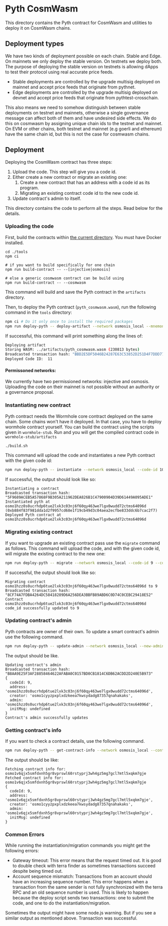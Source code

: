# Pyth CosmWasm

This directory contains the Pyth contract for CosmWasm and utilities to deploy it on CosmWasm chains.

## Deployment types

We have two kinds of deployment possible on each chain. Stable and Edge.
On mainnets we only deploy the stable version. On testnets we deploy both.
The purpose of deploying the stable version on testnets is allowing dApps to test their protocol using real accurate price feeds.

- Stable deployments are controlled by the upgrade multisig deployed on mainnet and accept price feeds that originate from pythnet.
- Edge deployments are controlled by the upgrade multisig deployed on devnet and accept price feeds that originate from pythtest-crosschain.

This also means we need to somehow distinguish between stable deployments on testnet and mainnets, otherwise a single governance message can affect both of them and have undesired side effects.
We do this on cosmwasm by assigning unique chain ids to the testnet and mainnet. On EVM or other chains, both testnet and mainnet (e.g goerli and ethereum) have the same chain id, but this is not the case for cosmwasm chains.

## Deployment

Deploying the CosmWasm contract has three steps:

1. Upload the code. This step will give you a code id.
2. Either create a new contract or migrate an existing one:
   1. Create a new contract that has an address with a code id as its program.
   2. Migrating an existing contract code id to the new code id.
3. Update contract's admin to itself.

This directory contains the code to perform all the steps. Read below for the details.

### Uploading the code

First, build the contracts within [the current directory](./). You must have Docker installed.

```
cd ./tools
npm ci

# if you want to build specifically for one chain
npm run build-contract -- --[injective|osmosis]

# else a generic cosmwasm contract can be build using
npm run build-contract -- --cosmwasm
```

This command will build and save the Pyth contract in the `artifacts` directory.

Then, to deploy the Pyth contract (`pyth_cosmwasm.wasm`), run the following command in the `tools` directory:

```sh
npm ci # Do it only once to install the required packages
npm run deploy-pyth -- deploy-artifact --network osmosis_local --mnemonic "online prefer ..." --artifact "../artifacts/pyth_cosmwasm.wasm"
```

If successful, this command will print something along the lines of:

```sh
Deploying artifact
Storing WASM: ../artifacts/pyth_cosmwasm.wasm (230813 bytes)
Broadcasted transaction hash: "BBD2E5DF5046B24287E63C53852D251D4F7DDD7755E663C9EB67A9B5560DFE4C"
Deployed Code ID:  11
```

#### Permissoned networks:

We currently have two permissioned networks: injective and osmosis. Uploading the code on their mainnet is not possible without an authority or a governance proposal.

### Instantiating new contract

Pyth contract needs the Wormhole core contract deployed on the same chain. Some chains won't have it deployed.
In that case, you have to deploy wormhole contract yourself. You can build the contract using the scripts given in `wormhole-stub`.
Run and you will get the compiled contract code in `wormhole-stub/artifacts`

```sh
./build.sh
```

This command will upload the code and instantiates a new Pyth contract with the given code id:

```sh
npm run deploy-pyth -- instantiate --network osmosis_local --code-id 10 --mnemonic "online prefer ..."
```

If successful, the output should look like so:

```
Instantiating a contract
Broadcasted transaction hash: "5F9689ACEB5A57868F9B305A211962DEA826B1C47900904D39D61449A095ADE1"
Instantiated pyth at osmo1hzz0s0ucrhdp6tue2lxk3c03nj6f60qy463we7lgx0wudd72ctms64096d (0xb884f83f981dda1d2f9957cd68e1f19cb49d3c04aea2ecfbe833ddc6b7cac2f7)
Deployed Pyth contract at osmo1hzz0s0ucrhdp6tue2lxk3c03nj6f60qy463we7lgx0wudd72ctms64096d
```

### Migrating existing contract

If you want to upgrade an existing contract pass use the `migrate` command as follows.
This command will upload the code, and with the given code id, will migrate the existing contract to the new one:

```sh
npm run deploy-pyth -- migrate --network osmosis_local --code-id 9 --contract osmo1.. --mnemonic "online prefer ..."
```

If successful, the output should look like so:

```
Migrating contract osmo1hzz0s0ucrhdp6tue2lxk3c03nj6f60qy463we7lgx0wudd72ctms64096d to 9
Broadcasted transaction hash: "8CF74A7FDBA4264DC58418289D6A256DEA3BBFB89ABD6C0D74C0CEBC29418E52"
Contract osmo1hzz0s0ucrhdp6tue2lxk3c03nj6f60qy463we7lgx0wudd72ctms64096d code_id successfully updated to 9
```

### Updating contract's admin

Pyth contracts are owner of their own. To update a smart contract's admin use the following command.

```sh
npm run deploy-pyth -- update-admin --network osmosis_local --new-admin osmo1.. --contract osmo1... --mnemonic "online prefer ..."
```

The output should be like.

```
Updating contract's admin
Broadcasted transaction hash: "B8AA9E25F3AF28858464622AFABA0C0157BD0CB1814C6DB62ACDD2D240E5B973"
{
  codeId: 9,
  address: 'osmo1hzz0s0ucrhdp6tue2lxk3c03nj6f60qy463we7lgx0wudd72ctms64096d',
  creator: 'osmo1cyyzpxplxdzkeea7kwsydadg87357qnahakaks',
  admin: 'osmo1hzz0s0ucrhdp6tue2lxk3c03nj6f60qy463we7lgx0wudd72ctms64096d',
  initMsg: undefined
}
Contract's admin successfully updates
```

### Getting contract's info

If you want to check a contract details, use the following command.

```sh
npm run deploy-pyth -- get-contract-info --network osmosis_local --contract osmo1... --mnemonic "online prefer ..."
```

The output should be like:

```
Fetching contract info for: osmo1v6qjx5smfdxnh5gr8vprswl60rstyprj3wh4gz5mg7gcl7mtl5xqkm7gje
Fetched contract info for: osmo1v6qjx5smfdxnh5gr8vprswl60rstyprj3wh4gz5mg7gcl7mtl5xqkm7gje
{
  codeId: 9,
  address: 'osmo1v6qjx5smfdxnh5gr8vprswl60rstyprj3wh4gz5mg7gcl7mtl5xqkm7gje',
  creator: 'osmo1cyyzpxplxdzkeea7kwsydadg87357qnahakaks',
  admin: 'osmo1v6qjx5smfdxnh5gr8vprswl60rstyprj3wh4gz5mg7gcl7mtl5xqkm7gje',
  initMsg: undefined
}
```

### Common Errors

While running the instantiation/migration commands you might get the following errors:

- Gateway timeout: This error means that the request timed out. It is good to double check with terra finder as sometimes transactions succeed despite being timed out.
- Account sequence mismatch: Transactions from an account should have an increasing sequence number. This error happens when a transaction from the same sender is not fully synchronized with the terra RPC and an old sequence number is used. This is likely to happen because the deploy script sends two transactions: one to submit the code, and one to do the instantiation/migration.

Sometimes the output might have some node.js warning. But if you see a similar output as mentioned above. Transaction was successful.
